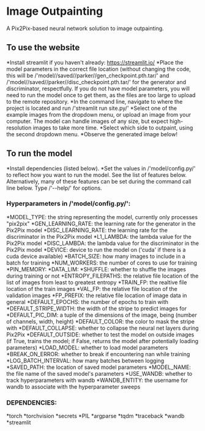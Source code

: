 # Image Outpainting
A Pix2Pix-based neural network solution to image outpainting.

## To use the website
*Install streamlit if you haven't already: https://streamlit.io/
*Place the model parameters in the correct file location (without changing the code, this will be /'model//saved//parker//gen_checkpoint.pth.tar/' and /'model//saved//parker//disc_checkpoint.pth.tar/' for the generator and discriminator, respectfully. If you do not have model parameters, you will need to run the model once to get them, as the files are too large to upload to the remote repository.
*In the command line, navigate to where the project is located and run /'streamlit run site.py/'
*Select one of the example images from the dropdown menu, or upload an image from your computer. The model can handle images of any size, but expect high-resolution images to take more time.
*Select which side to outpaint, using the second dropdown menu.
*Observe the generated image below!

## To run the model
*Install dependencies (listed below).
*Set the values in /'model/config.py/' to reflect how you want to run the model. See the list of features below. Alternatively, many of these features can be set during the command call line below. Type /'--help/' for options.

### Hyperparameters in /'model/config.py/':
*MODEL_TYPE: the string representing the model, currently only processes "pix2pix"
*GEN_LEARNING_RATE: the learning rate for the generator in the Pix2Pix model
*DISC_LEARNING_RATE: the learning rate for the discriminator in the Pix2Pix model
*L1_LAMBDA: the lambda value for the Pix2Pix model
*DISC_LAMBDA: the lambda value for the discriminator in the Pix2Pix model
*DEVICE: device to run the model on ('cuda' if there is a cuda device available)
*BATCH_SIZE: how many images to include in a batch for training
*NUM_WORKERS: the number of cores to use for training
*PIN_MEMORY: 
*DATA_LIM:
*SHUFFLE: whether to shuffle the images during training or not
*ENTROPY_FILEPATHS: the relative file location of the list of images from least to greatest entropy
*TRAIN_FP: the realtive file location of the train images
*VAL_FP: the relative file location of the validation images
*FP_PREFIX: the relative file location of image data in general
*DEFAULT_EPOCHS: the number of epochs to train with
*DEFAULT_STRIPE_WIDTH: the width of the stripe to predict images for
*DEFAULT_PIC_DIM: a tuple of the dimensions of the image, being (number of channels, width, height)
*DEFAULT_COLOR: the color to mask the stripe with
*DEFAULT_COLLAPSE: whether to collapse the neural net layers during Pix2Pix
*DEFAULT_OUTSIDE: whether to test the model on outside images (if True, trains the model; if False, returns the model after potentially loading parameters)
*LOAD_MODEL: whether to load model parameters
*BREAK_ON_ERROR: whether to break if encountering nan while training
*LOG_BATCH_INTERVAL: how many batches between logging
*SAVED_PATH: the location of saved model parameters
*MODEL_NAME: the file name of the saved model's parameters
*USE_WANDB: whether to track hyperparameters with wandb
*WANDB_ENTITY: the username for wandb to associate with the hyperparameter sweeps

### DEPENDENCIES:
*torch
*torchvision
*secrets
*PIL
*argparse
*tqdm
*traceback
*wandb
*streamlit
